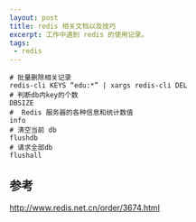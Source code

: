 ```yaml
---
layout: post
title: redis 相关文档以及技巧
excerpt: 工作中遇到 redis 的使用记录。
tags:
 - redis
---
```


    # 批量删除相关记录
    redis-cli KEYS “edu:*” | xargs redis-cli DEL
    # 判断db内key的个数
    DBSIZE
    #  Redis 服务器的各种信息和统计数值
    info
    # 清空当前 db
    flushdb
    # 请求全部db
    flushall
    
## 参考

http://www.redis.net.cn/order/3674.html